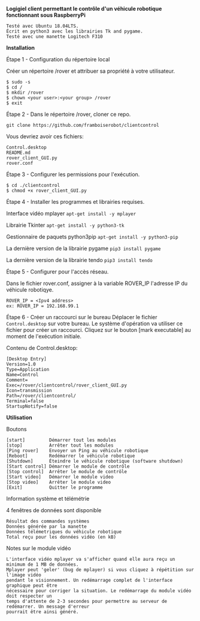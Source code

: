 **Logigiel client permettant le contrôle d'un véhicule robotique fonctionnant sous RaspberryPi**
  ```
  Testé avec Ubuntu 18.04LTS.
  Écrit en python3 avec les librairies Tk and pygame.
  Testé avec une manette Logitech F310
  ```
  
**Installation**

Étape 1 - Configuration du répertoire local

Créer un répertoire /rover et attribuer sa propriété à votre utilisateur.

  ```
  $ sudo -s 
  $ cd /
  $ mkdir /rover
  $ chown <your user>:<your group> /rover
  $ exit
  ```

Étape 2 - Dans le répertoire /rover, cloner ce repo.

  ```git clone https://github.com/framboiserobot/clientcontrol```
  
Vous devriez avoir ces fichiers:
  ```
  Control.desktop
  README.md
  rover_client_GUI.py
  rover.conf
  ```
  
Étape 3 - Configurer les permissions pour l'exécution.

  ```
  $ cd ./clientcontrol
  $ chmod +x rover_client_GUI.py
  ```

Étape 4 - Installer les programmes et librairies requises.

Interface vidéo mplayer
  ```apt-get install -y mplayer```

Librairie Tkinter
  ```apt-get install -y python3-tk```

Gestionnaire de paquets python3pip
  ```apt-get install -y python3-pip```

La dernière version de la librairie pygame
  ```pip3 install pygame```

La dernière version de la librairie tendo
  ```pip3 install tendo```
  
Étape 5 - Configurer pour l'accès réseau. 

Dans le fichier rover.conf, assigner à la variable ROVER_IP l'adresse IP du véhicule robotiqye.
  ```
  ROVER_IP = <Ipv4 address>
  ex: ROVER_IP = 192.168.99.1
  ```
  
Étape 6 - Créer un raccourci sur le bureau 
Déplacer le fichier ```Control.desktop``` sur votre bureau. Le système d'opération va utiliser ce fichier pour créer un raccourci. Cliquez sur le bouton [mark executable] au moment de l'exécution initiale.

  Contenu de Control.desktop:
  
  ```
  [Desktop Entry]
  Version=1.0
  Type=Application
  Name=Control
  Comment=
  Exec=/rover/clientcontrol/rover_client_GUI.py
  Icon=transmission
  Path=/rover/clientcontrol/
  Terminal=false
  StartupNotify=false

  ```
 
**Utilisation**

Boutons 
```
[start]         Démarrer tout les modules
[stop]          Arrêter tout les modules
[Ping rover]    Envoyer un Ping au véhicule robotique
[Reboot]        Redémarrer le véhicule robotique
[Shutdown]      Éteindre le véhicule robotique (software shutdown)
[Start control] Démarrer le module de contrôle
[Stop control]  Arrêter le module de contrôle
[Start video]   Démarrer le module video
[Stop video]    Arrêter le module video
[Exit]          Quitter le programme
```

Information système et télémétrie

4 fenêtres de données sont disponible
```
Résultat des commandes systèmes
Données générée par la manette
Données télémetriques du véhicule robotique
Total reçu pour les données vidéo (en kB) 
```
Notes sur le module vidéo 
```
L'interface vidéo mplayer va s'afficher quand elle aura reçu un minimum de 1 MB de données.
Mplayer peut 'geler' (bug de mplayer) si vous cliquez à répétition sur l'image vidéo 
pendant le visionnement. Un redémarrage complet de l'interface graphique peut être 
nécessaire pour corriger la situation. Le redémarrage du module vidéo doit respecter un 
temps d'attente de 2-3 secondes pour permettre au serveur de redémarrer. Un message d'erreur
pourrait être ainsi généré.
```
